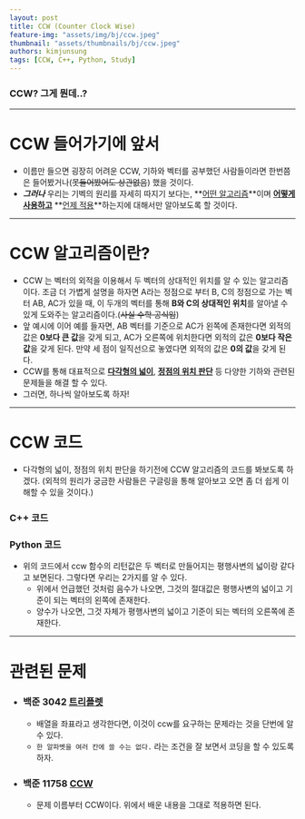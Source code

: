 ```yaml
---
layout: post
title: CCW (Counter Clock Wise)
feature-img: "assets/img/bj/ccw.jpeg"
thumbnail: "assets/thumbnails/bj/ccw.jpeg"
authors: kimjunsung
tags: [CCW, C++, Python, Study] 
---
```


### CCW? 그게 뭔데..?


---
# CCW 들어가기에 앞서

- 이름만 들으면 굉장히 어려운 CCW, 기하와 벡터를 공부했던 사람들이라면 한번쯤은 들어봤거나(~~못들어봤어도 상관없음~~) 했을 것이다.
- ***그러나*** 우리는 기벡의 원리를 자세히 따지기 보다는, **<u>어떤 알고리즘</u>**이며 **<u>어떻게 사용하고</u>** **<u>언제 적용</u>**하는지에 대해서만 알아보도록 할 것이다.

---

# CCW 알고리즘이란?

- CCW 는 벡터의 외적을 이용해서 두 벡터의 상대적인 위치를 알 수 있는 알고리즘이다. 조금 더 가볍게 설명을 하자면 A라는 정점으로 부터 B, C의 정점으로 가는 벡터 AB, AC가 있을 때, 이 두개의 벡터를 통해 **B와 C의 상대적인 위치**를 알아낼 수 있게 도와주는 알고리즘이다.(~~사실 수학 공식임~~)
- 앞 예시에 이어 예를 들자면, AB 벡터를 기준으로 AC가 왼쪽에 존재한다면 외적의 값은 **0보다 큰 값**을 갖게 되고, AC가 오른쪽에 위치한다면 외적의 값은 **0보다 작은 값**을 갖게 된다. 만약 세 점이 일직선으로 놓였다면 외적의 값은 **0의 값**을 갖게 된다.
- CCW를 통해 대표적으로 **<u>다각형의 넓이</u>**, **<u>정점의 위치 판단</u>** 등 다양한 기하와 관련된 문제들을 해결 할 수 있다.
- 그러면, 하나씩 알아보도록 하자!

---

# CCW 코드

- 다각형의 넓이, 정점의 위치 판단을 하기전에 CCW 알고리즘의 코드를 봐보도록 하겠다. (외적의 원리가 궁금한 사람들은 구글링을 통해 알아보고 오면 좀 더 쉽게 이해할 수 있을 것이다.)

### C++ 코드

<script src="https://gist.github.com/Coreenee/101f487a18894282019d54006bc46b2d.js"></script>

### Python 코드

<script src="https://gist.github.com/Coreenee/fba5be7074b013717d7e5da67b600fd8.js"></script>

- 위의 코드에서 ccw 함수의 리턴값은 두 벡터로 만들어지는 평행사변의 넓이랑 같다고 보면된다. 그렇다면 우리는 2가지를 알 수 있다.
  - 위에서 언급했던 것처럼 음수가 나오면, 그것의 절대값은 평행사변의 넓이고 기준이 되는 벡터의 왼쪽에 존재한다.
  - 양수가 나오면, 그것 자체가 평행사변의 넓이고 기준이 되는 벡터의 오른쪽에 존재한다.

---

# 관련된 문제

- ### 백준 3042 <a href = "https://www.acmicpc.net/problem/3042">트리플렛</a>

  - 배열을 좌표라고 생각한다면, 이것이 ccw를 요구하는 문제라는 것을 단번에 알 수 있다.
  - `한 알파벳을 여러 칸에 쓸 수는 없다.` 라는 조건을 잘 보면서 코딩을 할 수 있도록 하자.

- ### 백준 11758 <a href = "https://www.acmicpc.net/problem/3042">CCW</a>

  - 문제 이름부터 CCW이다. 위에서 배운 내용을 그대로 적용하면 된다.
